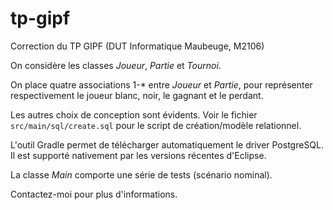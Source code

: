 # tp-gipf
Correction du TP GIPF (DUT Informatique Maubeuge, M2106)

On considère les classes *Joueur*, *Partie* et *Tournoi*.

On place quatre associations 1-* entre *Joueur* et *Partie*, pour représenter respectivement le joueur blanc, noir, le gagnant et le perdant.

Les autres choix de conception sont évidents. Voir le fichier `src/main/sql/create.sql` pour le script de création/modèle relationnel.

L'outil Gradle permet de télécharger automatiquement le driver PostgreSQL. Il est supporté nativement par les versions récentes d'Eclipse.

La classe *Main* comporte une série de tests (scénario nominal). 

Contactez-moi pour plus d'informations.

